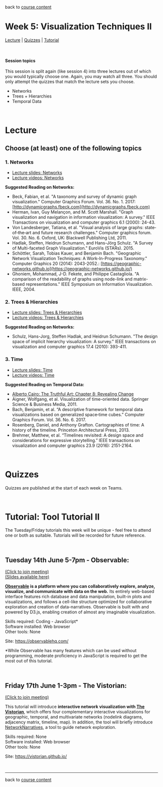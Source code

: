 back to [course content](index#course-organisation)


# Week 5: Visualization Techniques II

[Lecture](#lecture) | [Quizzes](#quizzes) | [Tutorial](#tutorial-tools2)
<p><br /></p>

#### Session topics

This session is split again (like session 4) into three lectures out of which you would typically choose one. Again, you may watch all three. You should only attempt the quizzes that match the lecture sets you choose.

* Networks
* Trees + Hierarchies
* Temporal Data

<p>&nbsp;</p>

# Lecture

## Choose (at least) one of the following topics

### 1. Networks
* [Lecture slides: Networks](files/5-Networks.pdf)
* [Lecture videos: Networks](https://youtube.com/playlist?list=PLk8hZQByYcuBJve8W2MTDdCe_2qBqt3H9)

__Suggested Reading on Networks:__
* Beck, Fabian, et al. "A taxonomy and survey of dynamic graph visualization." Computer Graphics Forum. Vol. 36. No. 1. 2017: [http://dynamicgraphs.fbeck.com](http://dynamicgraphs.fbeck.com)
* Herman, Ivan, Guy Melançon, and M. Scott Marshall. "Graph visualization and navigation in information visualization: A survey." IEEE Transactions on visualization and computer graphics 6.1 (2000): 24-43.
* Von Landesberger, Tatiana, et al. "Visual analysis of large graphs: state‐of‐the‐art and future research challenges." Computer graphics forum. Vol. 30. No. 6. Oxford, UK: Blackwell Publishing Ltd, 2011.
* Hadlak, Steffen, Heidrun Schumann, and Hans-Jörg Schulz. "A Survey of Multi-faceted Graph Visualization." EuroVis (STARs). 2015.
* Schöttler, Sarah, Tobias Kauer, and Benjamin Bach. "Geographic Network Visualization Techniques: A Work-In-Progress Taxonomy." Computer Graphics 20 (2014): 2043-2052.: [https://geographic-networks.github.io](https://geographic-networks.github.io/)
* Ghoniem, Mohammad, J-D. Fekete, and Philippe Castagliola. "A comparison of the readability of graphs using node-link and matrix-based representations." IEEE Symposium on Information Visualization. IEEE, 2004.


### 2. Trees &amp; Hierarchies
* [Lecture slides: Trees & Hierarchies](files/5-Trees+Hierarchies.pdf)  
* [Lecture videos: Trees & Hierarchies](https://youtube.com/playlist?list=PLk8hZQByYcuDZCOMppyjBWm7EnxfHysTs)

__Suggested Reading on Networks:__
* Schulz, Hans-Jorg, Steffen Hadlak, and Heidrun Schumann. "The design space of implicit hierarchy visualization: A survey." IEEE transactions on visualization and computer graphics 17.4 (2010): 393-411.

### 3. Time
* [Lecture slides: Time](files/5-TemporalData.pdf)  
* [Lecture videos: Time](https://youtube.com/playlist?list=PLk8hZQByYcuDZ8I154DOqNj8wHHE4jYZ4)

__Suggested Reading on Temporal Data:__
* [Alberto Cairo: The Truthful Art: Chapter 8: Revealing Change](https://discovered.ed.ac.uk/discovery/fulldisplay?docid=alma9924580753602466&context=L&vid=44UOE_INST:44UOE_VU2&lang=en&search_scope=UoE&adaptor=Local%20Search%20Engine&tab=Everything&query=any,contains,Alberto%20Cairo&offset=0)
* Aigner, Wolfgang, et al. Visualization of time-oriented data. Springer Science & Business Media, 2011.
* Bach, Benjamin, et al. “A descriptive framework for temporal data visualizations based on generalized space‐time cubes.” Computer Graphics Forum. Vol. 36. No. 6. 2017.
* Rosenberg, Daniel, and Anthony Grafton. Cartographies of time: A history of the timeline. Princeton Architectural Press, 2013.
* Brehmer, Matthew, et al. “Timelines revisited: A design space and considerations for expressive storytelling.” IEEE transactions on visualization and computer graphics 23.9 (2016): 2151-2164.
<p>&nbsp;</p>

# Quizzes

Quizzes are published at the start of each week on Teams.

<!-- Select one of the three quizzes below to complete:

1. [Graphs &amp; Networks](https://teams.microsoft.com/l/message/19:0a2759c1c77f491fb9efb01ad14cb60a@thread.tacv2/1622552429509?tenantId=2e9f06b0-1669-4589-8789-10a06934dc61&groupId=c87825d8-9cb0-4d8c-b224-5033510ac450&parentMessageId=1622552429509&teamName=DataVis4Professionals&channelName=General&createdTime=1622552429509)
1. [Trees &amp; Hierarchies](https://teams.microsoft.com/l/message/19:0a2759c1c77f491fb9efb01ad14cb60a@thread.tacv2/1622552430307?tenantId=2e9f06b0-1669-4589-8789-10a06934dc61&groupId=c87825d8-9cb0-4d8c-b224-5033510ac450&parentMessageId=1622552430307&teamName=DataVis4Professionals&channelName=General&createdTime=1622552430307)
1. [Time](https://teams.microsoft.com/l/message/19:0a2759c1c77f491fb9efb01ad14cb60a@thread.tacv2/1622552429324?tenantId=2e9f06b0-1669-4589-8789-10a06934dc61&groupId=c87825d8-9cb0-4d8c-b224-5033510ac450&parentMessageId=1622552429324&teamName=DataVis4Professionals&channelName=General&createdTime=1622552429324) -->

<p>&nbsp;</p>

<a name = "tutorial-tools2"></a>
# Tutorial: Tool Tutorial II

The Tuesday/Friday tutorials this week will be unique - feel free to attend one or both as suitable. Tutorials will be recorded for future reference.

<p>&nbsp;</p>

## Tuesday 14th June 5-7pm - Observable:
[(Click to join meeting)](https://teams.microsoft.com/l/meetup-join/19%3a39af4508434740d5aa9c2031c332a074%40thread.tacv2/1652374113644?context=%7b%22Tid%22%3a%222e9f06b0-1669-4589-8789-10a06934dc61%22%2c%22Oid%22%3a%22274f4cbc-2545-4fad-adee-799e54013fb1%22%7d) \
[(Slides available here)](files/tutorials/t5-observable.pdf)

**[Observable](https://observablehq.com/) is a platform where you can collaboratively explore, analyze, visualize, and communicate with data on the web.** Its entirely web-based interface features rich database and data manipulation, built-in plots and visualizations, and follows a cell-like structure optimized for collaborative exploration and creation of data-narratives. Observable is built with and powered by D3.js, enabling creation of almost any imaginable visualization.

Skills required: Coding - JavaScript* \
Software installed: Web browser \
Other tools: None

Site: https://observablehq.com/

*While Observable has many features which can be used without programming, moderate proficiency in JavaScript is required to get the most out of this tutorial.

<p>&nbsp;</p>

## Friday 17th June 1-3pm - The Vistorian:
[(Click to join meeting)](https://teams.microsoft.com/l/meetup-join/19%3a0b0f5979be9b420f8e3d76efd35129cc%40thread.tacv2/1652374161957?context=%7b%22Tid%22%3a%222e9f06b0-1669-4589-8789-10a06934dc61%22%2c%22Oid%22%3a%22274f4cbc-2545-4fad-adee-799e54013fb1%22%7d)

This tutorial will introduce **interactive network visualization with [The Vistorian](https://vistorian.net)**, which offers four complementary interactive visualizations for geographic, temporal, and multivariate networks (nodelink diagrams, adjacency matrix, timeline, map). In addition, the tool will briefly introduce [NetworkNarratives]( https://vistorian.github.io/networknarratives), a tool to guide network exploration.

Skills required: None \
Software installed: Web browser \
Other tools: None

Site: https://vistorian.github.io/

        
<p>&nbsp;</p>

***

back to [course content](index#course-organisation)
